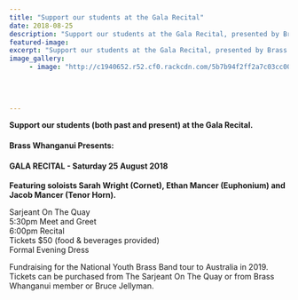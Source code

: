 ```yaml
---
title: "Support our students at the Gala Recital"
date: 2018-08-25
description: "Support our students at the Gala Recital, presented by Brass Whanganui on Saturday 25 August..."
featured-image: 
excerpt: "Support our students at the Gala Recital, presented by Brass Whanganui on Saturday 25 August."
image_gallery:
     - image: "http://c1940652.r52.cf0.rackcdn.com/5b7b94f2ff2a7c03cc000056/Gala-Recital-poster-sarah-wright-mancers-25-aug.gif"
    
    
    
    
---
```


<p><strong>Support our students (both past and present) at the Gala Recital.</strong></p>
<h4>Brass Whanganui Presents:</h4>
<h4>GALA RECITAL - Saturday 25 August 2018</h4>
<p><strong>Featuring soloists Sarah Wright (Cornet), Ethan Mancer (Euphonium) and Jacob Mancer (Tenor Horn).</strong></p>
<p>Sarjeant On The Quay<br />5:30pm Meet and Greet<br />6:00pm Recital<br />Tickets $50 (food &amp; beverages provided)<br />Formal Evening Dress</p>
<p>Fundraising for the National Youth Brass Band tour to Australia in 2019.<br />Tickets can be purchased from The Sarjeant On The Quay or from Brass Whanganui member or Bruce Jellyman.</p>

